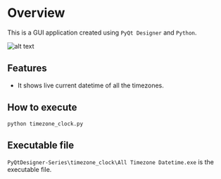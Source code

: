 # Overview
This is a GUI application created using `PyQt Designer` and `Python`.

![ alt text ](PyQtDesigner-Series/timezone_clock/images/timezone_clock.png)

## Features
- It shows live current datetime of all the timezones.
 
## How to execute
`python timezone_clock.py`

## Executable file
`PyQtDesigner-Series\timezone_clock\All Timezone Datetime.exe` is the executable file.